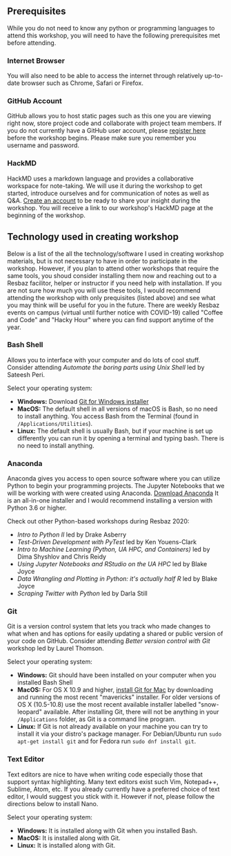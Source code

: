 ## Prerequisites
While you do not need to know any python or programming languages to attend this workshop, you will need to have the following prerequisites met before attending.

### Internet Browser
You will also need to be able to access the internet through relatively up-to-date browser such as Chrome, Safari or Firefox.

### GitHub Account
GitHub allows you to host static pages such as this one you are viewing right now, store project code and collaborate with project team members. If you do not currently have a GitHub user account, please [register here](https://github.com/) before the workshop begins. Please make sure you remember you username and password.

### HackMD
HackMD uses a markdown language and provides a collaborative workspace for note-taking. We will use it during the workshop to get started, introduce ourselves and for communication of notes as well as Q&A. [Create an account](https://hackmd.io/) to be ready to share your insight during the workshop. You will receive a link to our workshop's HackMD page at the beginning of the workshop.

## Technology used in creating workshop
Below is a list of the all the technology/software I used in creating workshop materials, but is not necessary to have in order to participate in the workshop. However, if you plan to attend other workshops that require the same tools, you shoud consider installing them now and reaching out to a Resbaz facilitor, helper or instructor if you need help with installation. If you are not sure how much you will use these tools, I would recommend attending the workshop with only prequisites (listed above) and see what you may think will be useful for you in the future. There are weekly Resbaz events on campus (virtual until further notice with COVID-19) called "Coffee and Code" and "Hacky Hour" where you can find support anytime of the year.

### Bash Shell 
Allows you to interface with your computer and do lots of cool stuff. Consider attending _Automate the boring parts using Unix Shell_ led by Sateesh Peri.

Select your operating system:
- **Windows:** Download [Git for Windows installer](https://gitforwindows.org/)
- **MacOS:** The default shell in all versions of macOS is Bash, so no need to install anything. You access Bash from the Terminal (found in `/Applications/Utilities`). 
- **Linux:** The default shell is usually Bash, but if your machine is set up differently you can run it by opening a terminal and typing bash. There is no need to install anything.

### Anaconda
Anaconda gives you access to open source software where you can utilize Python to begin your programming projects. The Jupyter Notebooks that we will be working with were created using Anaconda. [Download Anaconda](https://www.anaconda.com/products/individual) It is an all-in-one installer and I would recommend installing a version with Python 3.6 or higher.

Check out other Python-based workshops during Resbaz 2020:
- _Intro to Python II_ led by Drake Asberry
- _Test-Driven Development with PyTest_ led by Ken Youens-Clark
- _Intro to Machine Learning (Python, UA HPC, and Containers)_ led by Dima Shyshlov and Chris Reidy
- _Using Jupyter Notebooks and RStudio on the UA HPC_ led by Blake Joyce
- _Data Wrangling and Plotting in Python: it's actually half R_ led by Blake Joyce
- _Scraping Twitter with Python_ led by Darla Still

### Git
Git is a version control system that lets you track who made changes to what when and has options for easily updating a shared or public version of your code on GitHub. Consider attending _Better version control with Git_ workshop led by Laurel Thomson.

Select your operating system:
- **Windows:** Git should have been installed on your computer when you installed Bash Shell
- **MacOS:** For OS X 10.9 and higher, [install Git for Mac](https://sourceforge.net/projects/git-osx-installer/files/) by downloading and running the most recent "mavericks" installer. For older versions of OS X (10.5-10.8) use the most recent available installer labelled "snow-leopard" available. After installing Git, there will not be anything in your `/Applications` folder, as Git is a command line program. 
- **Linux:** If Git is not already available on your machine you can try to install it via your distro's package manager. For Debian/Ubuntu run `sudo apt-get install git` and for Fedora run `sudo dnf install git`.

### Text Editor
Text editors are nice to have when writing code especially those that support syntax highlighting. Many text editors exist such Vim, Notepad++, Sublime, Atom, etc. If you already currently have a preferred choice of text editor, I would suggest you stick with it. However if not, please follow the directions below to install Nano.

Select your operating system:
- **Windows:** It is installed along with Git when you installed Bash.
- **MacOS:** It is installed along with Git.
- **Linux:** It is installed along with Git.

